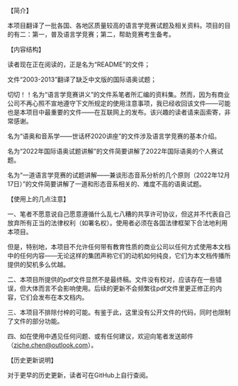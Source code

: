 【简介】

本项目翻译了一批各国、各地区质量较高的语言学竞赛试题及相关资料。项目的目的有二：第一，普及语言学竞赛；第二，帮助竞赛考生备考。


【内容结构】

读者现在正在阅读的，正是名为“README”的文件；

文件“2003-2013”翻译了缺乏中文版的国际语奥试题；

切切！！名为“语言学竞赛讲义”的文件系笔者所汇编的资料集。然而，因为有商业公司不再心照不宣地遵守下文所规定的使用注意事项，我已经收回该文件——可能也是本项目中最重要的文件——在互联网上的发布。该兴趣的读者请来函索寄，非常感谢。

名为“语奥和音系学——世话杯2020讲座”的文件涉及语言学竞赛的基本介绍。

名为“2022年国际语奥试题讲解”的文件简要讲解了2022年国际语奥的个人赛试题。

名为“一道语言学竞赛的试题讲解——兼谈形态音系分析的几个原则（2022年12月17日）”的文件简要讲解了一道和形态音系相关的、难度不高的语奥试题。


【使用上的几点注意】

一、笔者不愿意说自己愿意遵循什么乱七八糟的共享许可协议，但这并不代表自己放弃所有正当的法律权利（如署名权）。使用者必须在各国法律框架下合法地利用本项目。

但是，特别地，本项目不允许任何带有教育性质的商业公司以任何方式使用本文档中的任何内容——无论这样的集团声称它们的动机如何纯良，它们为本文档传播所提供的契机多么优越。

二、本项目所提供的pdf文件显然不是最终稿。文件没有校对，应该存在一些错误，但大体而言不会影响使用。后续的更新不会频繁往pdf文件里更正修正的内容，它们会发布在本文档内。

三、本项目不排除付梓的可能。有鉴于此，这里没有公开文件的代码，同时也限制了文件的部分功能。

四、如在使用中遇见任何问题、或有任何建议，欢迎向笔者发送邮件（ziche.chen@outlook.com）。


【历史更新说明】

对于更早的历史更新，读者可在GitHub上自行查阅。
